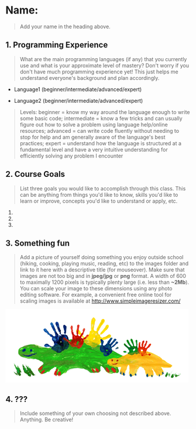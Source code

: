 # Name:

> Add your name in the heading above.

## 1. Programming Experience

> What are the main programming languages (if any) that you currently use and what is your approximate level of mastery? Don't worry if you don't have much programming experience yet! This just helps me understand everyone's background and plan accordingly.

- Language1 (beginner/intermediate/advanced/expert)

- Language2 (beginner/intermediate/advanced/expert)

> Levels: beginner = know my way around the language enough to write some basic code; intermediate = know a few tricks and can usually figure out how to solve a problem using language help/online resources; advanced = can write code fluently without needing to stop for help and am generally aware of the language's best practices; expert = understand how the language is structured at a fundamental level and have a very intuitive understanding for efficiently solving any problem I encounter

## 2. Course Goals

> List three goals you would like to accomplish through this class. This can be anything from things you'd like to know, skills you'd like to learn or improve, concepts you'd like to understand or apply, etc.

1.  
2.  
3. 

## 3. Something fun

> Add a picture of yourself doing something you enjoy outside school (hiking, cooking, playing music, reading, etc) to the images folder and link to it here with a descriptive title (for mouseover). Make sure that images are not too big and in **jpeg/jpg** or **png** format. A width of 600 to maximally 1200 pixels is typically plenty large (i.e. less than **~2Mb**). You can scale your image to these dimensions using any photo editing software. For example, a convenient free online tool for scaling images is available at http://www.simpleimageresizer.com/

![](images/example.png "Title: Me doing something fun")


## 4. ???

> Include something of your own choosing not described above. Anything. Be creative!
